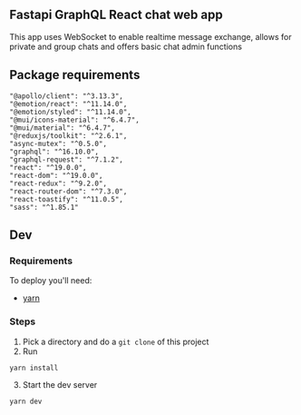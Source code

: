 ## Fastapi GraphQL React chat web app
This app uses WebSocket to enable realtime message exchange, allows for private and group chats and offers basic chat admin functions

## Package requirements
```
"@apollo/client": "^3.13.3",
"@emotion/react": "^11.14.0",
"@emotion/styled": "^11.14.0",
"@mui/icons-material": "^6.4.7",
"@mui/material": "^6.4.7",
"@reduxjs/toolkit": "^2.6.1",
"async-mutex": "^0.5.0",
"graphql": "^16.10.0",
"graphql-request": "^7.1.2",
"react": "^19.0.0",
"react-dom": "^19.0.0",
"react-redux": "^9.2.0",
"react-router-dom": "^7.3.0",
"react-toastify": "^11.0.5",
"sass": "^1.85.1"
```

## Dev
### Requirements
To deploy you'll need:
- [yarn]([https://python-poetry.org/docs/](https://yarnpkg.com/getting-started))

### Steps
1. Pick a directory and do a ```git clone``` of this project
2. Run 
```shell
yarn install
```
3. Start the dev server
```shell
yarn dev
```
